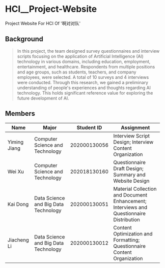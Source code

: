 # HCI__Project-Website
Project Website For HCI Of '啊对对队'
## Background
>In this project, the team designed survey questionnaires and interview scripts focusing on the application of Artificial Intelligence (AI) technology in various domains, including education, employment, entertainment, and healthcare. Respondents from multiple positions and age groups, such as students, teachers, and company employees, were selected. A total of 10 surveys and 4 interviews were conducted. Through this research, we gained a preliminary understanding of people's experiences and thoughts regarding AI technology. This holds significant reference value for exploring the future development of AI.
## Members
| Name | Major | Student ID | Assignment |
|------|-----|-----|-----|
|  Yiming Jiang  | Computer Science and Technology       |  202000130056  |  Interview Script Design; Interview Content Organization  |
|  Wei Xu        |  Computer Science and Technology      |  202018130160  |  Questionnaire Draft Design; Summary and Website Design  |
|  Kai Dong      | Data Science and Big Data Technology  |  202000130051  |  Material Collection and Document Enhancement; Interviews and Questionnaire Distribution |
|  Jiacheng Li   |  Data Science and Big Data Technology |  202000130012  |  Content Optimization and Formatting; Questionnaire Content Organization  |
